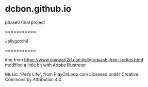 # dcbon.github.io
phase0 final project

===========

Jellygotchi!

===========

img from https://www.gameart2d.com/jelly-squash-free-sprites.html
modified a little bit with Adobe Illustrator

Music: “Pet’s Life”, from PlayOnLoop.com
Licensed under Creative Commons by Attribution 4.0